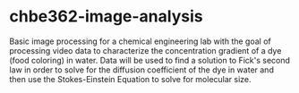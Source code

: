 # chbe362-image-analysis
Basic image processing for a chemical engineering lab with the goal of processing video data to characterize the concentration gradient of a dye (food coloring) in water. Data will be used to find a solution to Fick's second law in order to solve for the diffusion coefficient of the dye in water and then use the Stokes-Einstein Equation to solve for molecular size.